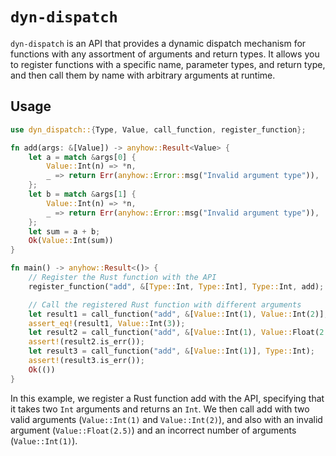 # `dyn-dispatch`

`dyn-dispatch` is an API that provides a dynamic dispatch mechanism for functions with any assortment of arguments and return types. It allows you to register functions with a specific name, parameter types, and return type, and then call them by name with arbitrary arguments at runtime.

## Usage

```rust
use dyn_dispatch::{Type, Value, call_function, register_function};

fn add(args: &[Value]) -> anyhow::Result<Value> {
    let a = match &args[0] {
        Value::Int(n) => *n,
        _ => return Err(anyhow::Error::msg("Invalid argument type")),
    };
    let b = match &args[1] {
        Value::Int(n) => *n,
        _ => return Err(anyhow::Error::msg("Invalid argument type")),
    };
    let sum = a + b;
    Ok(Value::Int(sum))
}

fn main() -> anyhow::Result<()> {
    // Register the Rust function with the API
    register_function("add", &[Type::Int, Type::Int], Type::Int, add);

    // Call the registered Rust function with different arguments
    let result1 = call_function("add", &[Value::Int(1), Value::Int(2)], Type::Int)?;
    assert_eq!(result1, Value::Int(3));
    let result2 = call_function("add", &[Value::Int(1), Value::Float(2.5)], Type::Int);
    assert!(result2.is_err());
    let result3 = call_function("add", &[Value::Int(1)], Type::Int);
    assert!(result3.is_err());
    Ok(())
}
```

In this example, we register a Rust function add with the API, specifying that it takes two `Int` arguments and returns an `Int`. We then call add with two valid arguments (`Value::Int(1)` and `Value::Int(2)`), and also with an invalid argument (`Value::Float(2.5)`) and an incorrect number of arguments (`Value::Int(1)`).